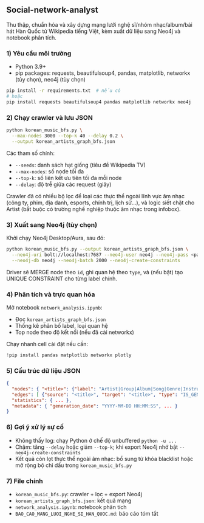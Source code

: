 ## Social-network-analyst

Thu thập, chuẩn hóa và xây dựng mạng lưới nghệ sĩ/nhóm nhạc/album/bài hát Hàn Quốc từ Wikipedia tiếng Việt, kèm xuất dữ liệu sang Neo4j và notebook phân tích.

### 1) Yêu cầu môi trường
- Python 3.9+
- pip packages: requests, beautifulsoup4, pandas, matplotlib, networkx (tùy chọn), neo4j (tùy chọn)

```bash
pip install -r requirements.txt  # nếu có
# hoặc
pip install requests beautifulsoup4 pandas matplotlib networkx neo4j
```

### 2) Chạy crawler và lưu JSON
```bash
python korean_music_bfs.py \
  --max-nodes 3000 --top-k 40 --delay 0.2 \
  --output korean_artists_graph_bfs.json
```

Các tham số chính:
- `--seeds`: danh sách hạt giống (tiêu đề Wikipedia TV)
- `--max-nodes`: số node tối đa
- `--top-k`: số liên kết ưu tiên tối đa mỗi node
- `--delay`: độ trễ giữa các request (giây)

Crawler đã có nhiều bộ lọc để loại các thực thể ngoài lĩnh vực âm nhạc (công ty, phim, địa danh, esports, chính trị, lịch sử…), và logic siết chặt cho Artist (bắt buộc có trường nghề nghiệp thuộc âm nhạc trong infobox).

### 3) Xuất sang Neo4j (tùy chọn)
Khởi chạy Neo4j Desktop/Aura, sau đó:
```bash
python korean_music_bfs.py --output korean_artists_graph_bfs.json \
  --neo4j-uri bolt://localhost:7687 --neo4j-user neo4j --neo4j-pass <password> \
  --neo4j-db neo4j --neo4j-batch 2000 --neo4j-create-constraints
```
Driver sẽ MERGE node theo `id`, ghi quan hệ theo `type`, và (nếu bật) tạo UNIQUE CONSTRAINT cho từng label chính.

### 4) Phân tích và trực quan hóa
Mở notebook `network_analysis.ipynb`:
- Đọc `korean_artists_graph_bfs.json`
- Thống kê phân bố label, loại quan hệ
- Top node theo độ kết nối (nếu đã cài networkx)

Chạy nhanh cell cài đặt nếu cần:
```python
!pip install pandas matplotlib networkx plotly
```

### 5) Cấu trúc dữ liệu JSON
```json
{
  "nodes": { "<title>": {"label": "Artist|Group|Album|Song|Genre|Instrument|Occupation", "infobox": {...}, ... }, ... },
  "edges": [ {"source": "<title>", "target": "<title>", "type": "IS_GENRE|PLAYS|MANAGED_BY|...", "text": "..."}, ... ],
  "statistics": { ... },
  "metadata": { "generation_date": "YYYY-MM-DD HH:MM:SS", ... }
}
```

### 6) Gợi ý xử lý sự cố
- Không thấy log: chạy Python ở chế độ unbuffered `python -u ...`
- Chậm: tăng `--delay` hoặc giảm `--top-k`; khi export Neo4j nhớ bật `--neo4j-create-constraints`
- Kết quả còn lọt thực thể ngoài âm nhạc: bổ sung từ khóa blacklist hoặc mở rộng bộ chỉ dấu trong `korean_music_bfs.py`

### 7) File chính
- `korean_music_bfs.py`: crawler + lọc + export Neo4j
- `korean_artists_graph_bfs.json`: kết quả mạng
- `network_analysis.ipynb`: notebook phân tích
- `BAO_CAO_MANG_LUOI_NGHE_SI_HAN_QUOC.md`: báo cáo tóm tắt


